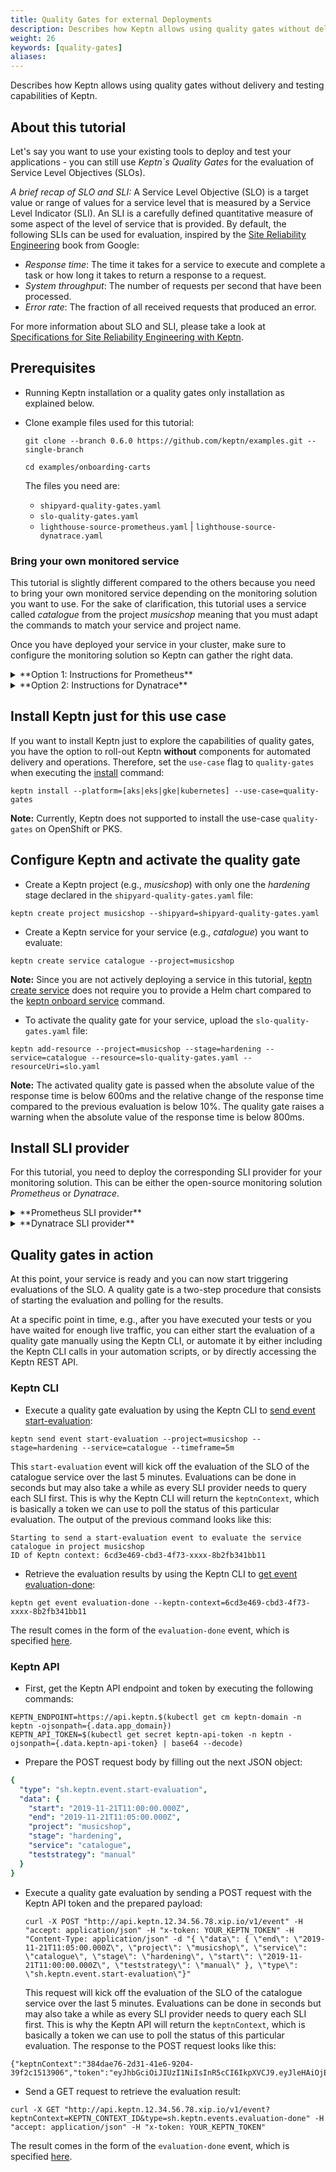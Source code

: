 ```yaml
---
title: Quality Gates for external Deployments
description: Describes how Keptn allows using quality gates without delivery and testing capabilities of Keptn.
weight: 26
keywords: [quality-gates]
aliases:
---
```


Describes how Keptn allows using quality gates without delivery and testing capabilities of Keptn.

## About this tutorial

Let's say you want to use your existing tools to deploy and test your applications - you can still use *Keptn`s Quality Gates* for the evaluation of Service Level Objectives (SLOs).

*A brief recap of SLO and SLI:* A Service Level Objective (SLO) is a target value or range of values for a service level that is measured by a Service Level Indicator (SLI). An SLI is a carefully defined quantitative measure of some aspect of the level of service that is provided. By default, the following SLIs can be used for evaluation, inspired by the [Site Reliability Engineering](https://landing.google.com/sre/sre-book/chapters/service-level-objectives) book from Google:

* *Response time*: The time it takes for a service to execute and complete a task or how long it takes to return a response to a request.
* *System throughput*: The number of requests per second that have been processed.
* *Error rate*: The fraction of all received requests that produced an error.

For more information about SLO and SLI, please take a look at [Specifications for Site Reliability Engineering with Keptn](https://github.com/keptn/spec/blob/0.1.2/sre.md).

## Prerequisites

* Running Keptn installation or a quality gates only installation as explained below.

* Clone example files used for this tutorial:

    ```console
    git clone --branch 0.6.0 https://github.com/keptn/examples.git --single-branch
    ```

    ```console
    cd examples/onboarding-carts
    ```

    The files you need are:

    * `shipyard-quality-gates.yaml` 
    * `slo-quality-gates.yaml`
    * `lighthouse-source-prometheus.yaml` | `lighthouse-source-dynatrace.yaml`

### Bring your own monitored service

This tutorial is slightly different compared to the others because you need to bring your own monitored service depending on the monitoring solution you want to use. For the sake of clarification, this tutorial uses a service called *catalogue* from the project *musicshop* meaning that you must adapt the commands to match your service and project name.  

Once you have deployed your service in your cluster, make sure to configure the monitoring solution so Keptn can gather the right data.

<details><summary>**Option 1: Instructions for Prometheus**</summary>
<p>

This tutorial assumes that you have Prometheus that is either managed by Keptn or not.
Furthermore, the service has to be monitored by Prometheus. Therefore, a *scrape job* and an *alert rule* are required:

* A **scrape job** for your service. For more information about configuring a scrape job, see the official Prometheus documentation at section [scrape_config](https://prometheus.io/docs/prometheus/latest/configuration/configuration/#scrape_config). 

    To configure a scrape job for a Prometheus deployed on Kubernetes, you need to update the `prometheus-server-conf` ConfigMap at the `prometheus.yml` section with an additional scrape job:

        prometheus.yaml:
        ----
        scrape_configs: 
        - job_name: catalogue-musicshop-hardening
          honor_timestamps: false
          metrics_path: /prometheus
          static_configs:
          - targets:
            - catalogue.musicshop-hardening:80

* An **alert rule** for the SLI and the scrape job. For more information about configuring alert rules, see the official Prometheus documentation at section [alerting_rules](https://prometheus.io/docs/prometheus/latest/configuration/alerting_rules/). 

    To add an alert rule to a Prometheus deployed on Kubernetes, you need to update the `prometheus-server-conf` ConfigMap at the `prometheus.rules` section with an additional group. Please be aware that the values of the label service, stage, and project must match your service, stage, and project as created in the [below step](./#configure-keptn-and-activate-the-quality-gate).

        prometheus.rules:
        ----
        groups:
        - name: catalogue musicshop-hardening alerts
          rules:
          - alert: response_time_p95>600
            expr: histogram_quantile(0.95,sum(rate(http_response_time_milliseconds_bucket{job='catalogue-musicshop-hardening'}[180s]))by(le))>600
            for: 5m
            labels:
              severity: webhook
              pod_name: catalogue
              service: catalogue
              stage: hardening
              project: musicshop
            annotations:
              summary: response_time_p95>600
              descriptions: Pod name {{ $labels.pod_name }}

* Before continue, please verify that you have an alert rule as shown below: 

    {{< popup_image
      link="./assets/prometheus_alert.png"
      caption="Prometheus Alert for SLI"
      width="50%">}}

</p>
</details>

<details><summary>**Option 2: Instructions for Dynatrace**</summary>
<p>

To gather the monitoring data of your service, it must have the tags **keptn_project**, **keptn_stage**, **keptn_service**, and **keptn_deployment** attached: 
  {{< popup_image
    link="./assets/monitored_service.png"
    caption="Tags on catalogue service"
    width="50%">}}

Example how to add those tags:

* Set the environment variable [DT_CUSTOM_PROP](../../reference/monitoring/dynatrace/#set-dt-custom-prop-before-onboarding-a-service) with a key-value pair for the tags `keptn_stage`, `keptn_project`, and `keptn_service` as well as the tag `keptn_deployment` in your deployment manifest and deploy your service: 

```
env:
- name: DT_CUSTOM_PROP
  value: "keptn_stage=hardening keptn_project=musicshop keptn_service=catalogue keptn_deployment"
``` 

* Add tagging rules in Dynatrace to detect these values and to create the tags for your monitored service. Therefore, you can use the scripts [applyAutoTaggingRules.sh](https://github.com/keptn-contrib/dynatrace-service/blob/release-0.5.0/deploy/scripts/applyAutoTaggingRules.sh) and
[utils.sh](https://github.com/keptn-contrib/dynatrace-service/blob/release-0.5.0/deploy/scripts/utils.sh). Please run the following command with
your Tenant ID and API Token as parameters: 

```console
.\applyAutoTaggingRules.sh $DT_TENANT $DT_API_TOKEN
```
  
</p>
</details>

## Install Keptn just for this use case

If you want to install Keptn just to explore the capabilities of quality gates, you have the option to roll-out Keptn **without** components for automated delivery and operations. Therefore, set the `use-case` flag to `quality-gates` when executing the [install](../../reference/cli/#keptn-install) command:

```console
keptn install --platform=[aks|eks|gke|kubernetes] --use-case=quality-gates
```

**Note:** Currently, Keptn does not supported to install the use-case `quality-gates` on OpenShift or PKS.

## Configure Keptn and activate the quality gate

* Create a Keptn project (e.g., *musicshop*) with only one the *hardening* stage declared in the `shipyard-quality-gates.yaml` file:

```
keptn create project musicshop --shipyard=shipyard-quality-gates.yaml
```

* Create a Keptn service for your service (e.g., *catalogue*) you want to evaluate:

```console
keptn create service catalogue --project=musicshop
```

  **Note:** Since you are not actively deploying a service in this tutorial, [keptn create service](../../reference/cli/#keptn-create-service) does not require you to provide a Helm chart compared to the [keptn onboard service](../../reference/cli/#keptn-onboard-service) command. 

* To activate the quality gate for your service, upload the `slo-quality-gates.yaml` file:

```console
keptn add-resource --project=musicshop --stage=hardening --service=catalogue --resource=slo-quality-gates.yaml --resourceUri=slo.yaml
```

  **Note:** The activated quality gate is passed when the absolute value of the response time is below 600ms and the relative change of the response time compared to the previous evaluation is below 10%. The quality gate raises a warning when the absolute value of the response time is below 800ms.

## Install SLI provider

For this tutorial, you need to deploy the corresponding SLI provider for your monitoring solution. This can be either the open-source monitoring solution *Prometheus* or *Dynatrace*. 

<details><summary>**Prometheus SLI provider**</summary>
<p>

1. Complete steps from section [Setup Prometheus SLI provider](../../reference/monitoring/prometheus/#setup-prometheus-sli-provider).

1. To configure Keptn to use the Prometheus SLI provider for your project (e.g. **musicshop**), execute the following command:

    ```console
    keptn configure monitoring prometheus --project=musicshop --suppress-websocket
    ```

1. Configure custom SLIs for the Prometheus SLI provider as specified in `sli-config-prometheus.yaml`:

    ```console
    keptn add-resource --project=musicshop --stage=hardening --service=catalogue --resource=sli-config-prometheus.yaml --resourceUri=prometheus/sli.yaml
    ```

</p>
</details>

<details><summary>**Dynatrace SLI provider**</summary>
<p>


1. Complete steps from section [Setup Dynatrace SLI provider](../../reference/monitoring/dynatrace/#setup-dynatrace-sli-provider).

1. To configure Keptn to use the Dynatrace SLI provider for your project (e.g. **musicshop**), execute the following command:

    ```console
    keptn configure monitoring dynatrace --project=musicshop --suppress-websocket
    ```

1. Configure custom SLIs for the Dynatrace SLI provider as specified in `sli-config-dynatrace.yaml`:

    ```console
    keptn add-resource --project=musicshop --stage=hardening --service=catalogue --resource=sli-config-dynatrace.yaml --resourceUri=dynatrace/sli.yaml
    ```

</p>
</details>

## Quality gates in action 

At this point, your service is ready and you can now start triggering evaluations of the SLO. A quality gate is a two-step procedure that consists of starting the evaluation and polling for the results.

At a specific point in time, e.g., after you have executed your tests or you have waited for enough live traffic, you can either start the evaluation of a quality gate manually using the Keptn CLI, or automate it by either including the Keptn CLI calls in your automation scripts, or by directly accessing the Keptn REST API. 

### Keptn CLI

* Execute a quality gate evaluation by using the Keptn CLI to [send event start-evaluation](../../reference/cli/#keptn-send-event-start-evaluation): 

```console
keptn send event start-evaluation --project=musicshop --stage=hardening --service=catalogue --timeframe=5m
```

  This `start-evaluation` event will kick off the evaluation of the SLO of the catalogue service over the last 5 minutes. Evaluations can be done in seconds but may also take a while as every SLI provider needs to query each SLI first. This is why the Keptn CLI will return the `keptnContext`, which is basically a token we can use to poll the status of this particular evaluation. The output of the previous command looks like this:

```console
Starting to send a start-evaluation event to evaluate the service catalogue in project musicshop
ID of Keptn context: 6cd3e469-cbd3-4f73-xxxx-8b2fb341bb11
```

* Retrieve the evaluation results by using the Keptn CLI to [get event evaluation-done](../../reference/cli/#keptn-get-event-evaluation-done): 
    
```console
keptn get event evaluation-done --keptn-context=6cd3e469-cbd3-4f73-xxxx-8b2fb341bb11
```

The result comes in the form of the `evaluation-done` event, which is specified [here](https://github.com/keptn/spec/blob/0.1.2/cloudevents.md#evaluation-done).

### Keptn API

* First, get the Keptn API endpoint and token by executing the following commands: 

```console
KEPTN_ENDPOINT=https://api.keptn.$(kubectl get cm keptn-domain -n keptn -ojsonpath={.data.app_domain})
KEPTN_API_TOKEN=$(kubectl get secret keptn-api-token -n keptn -ojsonpath={.data.keptn-api-token} | base64 --decode)
```

* Prepare the POST request body by filling out the next JSON object: 

```yaml
{
  "type": "sh.keptn.event.start-evaluation",
  "data": {
    "start": "2019-11-21T11:00:00.000Z",
    "end": "2019-11-21T11:05:00.000Z",
    "project": "musicshop",
    "stage": "hardening",
    "service": "catalogue",
    "teststrategy": "manual"
  }
}
```

* Execute a quality gate evaluation by sending a POST request with the Keptn API token and the prepared payload:

  ```console
  curl -X POST "http://api.keptn.12.34.56.78.xip.io/v1/event" -H "accept: application/json" -H "x-token: YOUR_KEPTN_TOKEN" -H "Content-Type: application/json" -d "{ \"data\": { \"end\": \"2019-11-21T11:05:00.000Z\", \"project\": \"musicshop\", \"service\": \"catalogue\", \"stage\": \"hardening\", \"start\": \"2019-11-21T11:00:00.000Z\", \"teststrategy\": \"manual\" }, \"type\": \"sh.keptn.event.start-evaluation\"}"
  ```

  This request will kick off the evaluation of the SLO of the catalogue service over the last 5 minutes. Evaluations can be done in seconds but may also take a while as every SLI provider needs to query each SLI first. This is why the Keptn API will return the `keptnContext`, which is basically a token we can use to poll the status of this particular evaluation. The response to the POST request looks like this:

```console
{"keptnContext":"384dae76-2d31-41e6-9204-39f2c1513906","token":"eyJhbGciOiJIUzI1NiIsInR5cCI6IkpXVCJ9.eyJleHAiOjE2MDU0NDA4ODl9.OdkhIoJ9KuT4bm7imvEXHdEPjnU0pl5S7DqGibNa924"}
```

* Send a GET request to retrieve the evaluation result: 

```console
curl -X GET "http://api.keptn.12.34.56.78.xip.io/v1/event?keptnContext=KEPTN_CONTEXT_ID&type=sh.keptn.events.evaluation-done" -H "accept: application/json" -H "x-token: YOUR_KEPTN_TOKEN"
```

The result comes in the form of the `evaluation-done` event, which is specified [here](https://github.com/keptn/spec/blob/0.1.2/cloudevents.md#evaluation-done).
